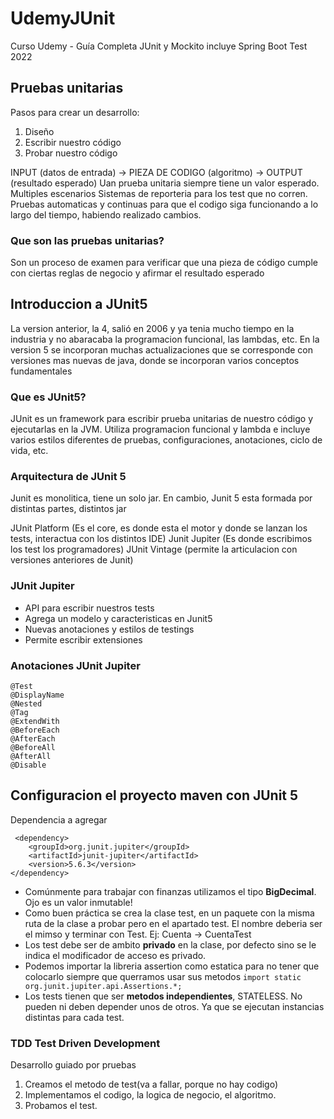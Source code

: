 # UdemyJUnit
Curso Udemy - Guía Completa JUnit y Mockito incluye Spring Boot Test 2022

## Pruebas unitarias
Pasos para crear un desarrollo:
1. Diseño
2. Escribir nuestro código
3. Probar nuestro código

INPUT (datos de entrada) -> PIEZA DE CODIGO (algoritmo) -> OUTPUT (resultado esperado)
Uan prueba unitaria siempre tiene un valor esperado.
Multiples escenarios
Sistemas de reporteria para los test que no corren.
Pruebas automaticas y continuas para que el codigo siga funcionando a lo largo del tiempo, habiendo realizado cambios.

### Que son las pruebas unitarias?
Son un proceso de examen para verificar que una pieza de código cumple con ciertas reglas de negocio y afirmar el resultado esperado

## Introduccion a JUnit5
La version anterior, la 4, salió en 2006 y ya tenia mucho tiempo en la industria y no abaracaba la programacion funcional, las lambdas, etc.
En la version 5 se incorporan muchas actualizaciones que se corresponde con versiones mas nuevas de java, donde se incorporan varios conceptos fundamentales

### Que es JUnit5?
JUnit es un framework para escribir prueba unitarias de nuestro código y ejecutarlas en la JVM. Utiliza programacion funcional y lambda e incluye varios estilos diferentes de pruebas, configuraciones, anotaciones, ciclo de vida, etc.

### Arquitectura de JUnit 5
Junit es monolitica, tiene un solo jar.
En cambio, Junit 5 esta formada por distintas partes, distintos jar

JUnit Platform (Es el core, es donde esta el motor y donde se lanzan los tests, interactua con los distintos IDE)
Junit Jupiter (Es donde escribimos los test los programadores)
JUnit Vintage (permite la articulacion con versiones anteriores de Junit)

### JUnit Jupiter
- API para escribir nuestros tests
- Agrega un modelo y caracteristicas en Junit5
- Nuevas anotaciones y estilos de testings
- Permite escribir extensiones

### Anotaciones JUnit Jupiter
```Java:
@Test
@DisplayName
@Nested
@Tag
@ExtendWith
@BeforeEach
@AfterEach
@BeforeAll
@AfterAll
@Disable
```

## Configuracion el proyecto maven con JUnit 5
Dependencia a agregar
```XML:
 <dependency>
    <groupId>org.junit.jupiter</groupId>
    <artifactId>junit-jupiter</artifactId>
    <version>5.6.3</version>
</dependency>
```
- Comúnmente para trabajar con finanzas utilizamos el tipo **BigDecimal**. Ojo es un valor inmutable!
- Como buen práctica se crea la clase test, en un paquete con la misma ruta de la clase a probar pero en el apartado test. El nombre deberia ser el mimso y terminar con Test. Ej: Cuenta -> CuentaTest
- Los test debe ser de ambito **privado** en la clase, por defecto sino se le indica el modificador de acceso es privado.
- Podemos importar la libreria assertion como estatica para no tener que colocarlo siempre que querramos usar sus metodos `import static org.junit.jupiter.api.Assertions.*;`
- Los tests tienen que ser **metodos independientes**, STATELESS. No pueden ni deben depender unos de otros. Ya que se ejecutan instancias distintas para cada test.

### TDD Test Driven Development
Desarrollo guiado por pruebas
1. Creamos el metodo de test(va a fallar, porque no hay codigo)
2. Implementamos el codigo, la logica de negocio, el algoritmo.
3. Probamos el test.


